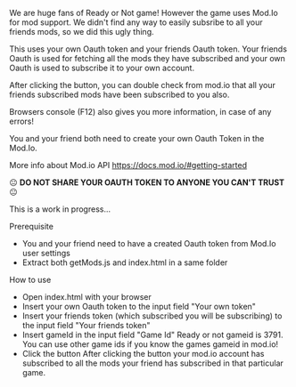 We are huge fans of Ready or Not game! However the game uses Mod.Io for mod support. We didn't find any way to easily subsribe to all your friends mods, so we did this ugly thing.

This uses your own Oauth token and your friends Oauth token. Your friends Oauth is used for fetching all the mods they have subscribed and your own Oauth is used to subscribe it to your own account.

After clicking the button, you can double check from mod.io that all your friends subscribed mods have been subscribed to you also.

Browsers console (F12) also gives you more information, in case of any errors!

You and your friend both need to create your own Oauth Token in the Mod.Io.

More info about Mod.io API https://docs.mod.io/#getting-started

😐 <b>DO NOT SHARE YOUR OAUTH TOKEN TO ANYONE YOU CAN'T TRUST</b> 😐


This is a work in progress...


Prerequisite

- You and your friend need to have a created Oauth token from Mod.Io user settings
- Extract both getMods.js and index.html in a same folder

How to use
- Open index.html with your browser
- Insert your own Oauth token to the input field "Your own token"
- Insert your friends token (which subscribed you will be subscribing) to the input field "Your friends token"
- Insert gameId in the input field "Game Id" Ready or not gameid is 3791. You can use other game ids if you know the games gameid in mod.io!
- Click the button
After clicking the button your mod.io account has subscribed to all the mods your friend has subscribed in that particular game.


